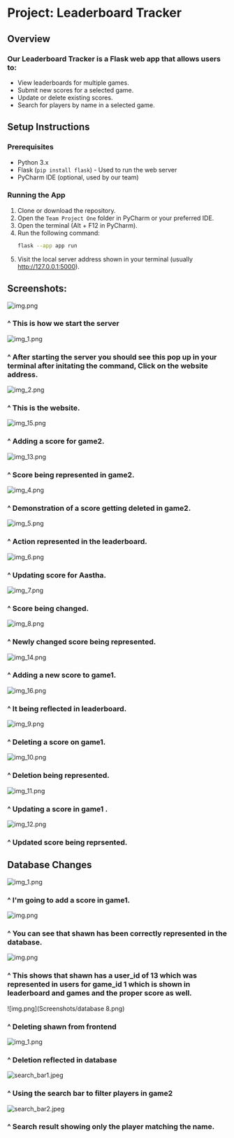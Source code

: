 # Project: Leaderboard Tracker


## Overview

### Our Leaderboard Tracker is a Flask web app that allows users to:
- View leaderboards for multiple games.
- Submit new scores for a selected game.
- Update or delete existing scores.
- Search for players by name in a selected game.


## Setup Instructions

### Prerequisites
- Python 3.x 
- Flask (`pip install flask`) - Used to run the web server
- PyCharm IDE (optional, used by our team)


### Running the App
1. Clone or download the repository.
2. Open the `Team Project One` folder in PyCharm or your preferred IDE.
3. Open the terminal (Alt + F12 in PyCharm).
4. Run the following command:
   ```bash
   flask --app app run
   ```
5. Visit the local server address shown in your terminal (usually http://127.0.0.1:5000).


## Screenshots:


![img.png](Screenshots/img.png)

### ^ This is how we start the server

![img_1.png](Screenshots/img_1.png)

### ^ After starting the server you should see this pop up in your terminal after initating the command, Click on the website address. 

![img_2.png](Screenshots/img_2.png)

### ^ This is the website.  

![img_15.png](Screenshots/img_15.png)

### ^ Adding a score for game2.

![img_13.png](Screenshots/img_13.png)

### ^ Score being represented in game2. 

![img_4.png](Screenshots/img_4.png)

### ^ Demonstration of a score getting deleted in game2.

![img_5.png](Screenshots/img_5.png)

### ^ Action represented in the leaderboard.

![img_6.png](Screenshots/img_6.png)

### ^ Updating score for Aastha.

![img_7.png](Screenshots/img_7.png)

### ^ Score being changed.

![img_8.png](Screenshots/img_8.png)

### ^ Newly changed score being represented. 

![img_14.png](Screenshots/img_14.png)

### ^ Adding a new score to game1.

![img_16.png](Screenshots/img_16.png)

### ^ It being reflected in leaderboard. 

![img_9.png](Screenshots/img_9.png)

### ^ Deleting a score on game1.

![img_10.png](Screenshots/img_10.png)
 
### ^ Deletion being represented.

![img_11.png](Screenshots/img_11.png)

### ^ Updating a score in game1 .

![img_12.png](Screenshots/img_12.png)

### ^ Updated score being reprsented.


## Database Changes

![img_1.png](Screenshots/database2.png)

### ^ I'm going to add a score in game1.

![img.png](Screenshots/database15.png)

### ^ You can see that shawn has been correctly represented in the database. 

![img.png](Screenshots/database10.png)

### ^ This shows that shawn has a user_id of 13 which was represented in users for game_id 1 which is shown in leaderboard and games and the proper score as well.

![img.png](Screenshots/database 8.png)

### ^ Deleting shawn from frontend

![img_1.png](Screenshots/database7.png)

### ^ Deletion reflected in database

![search_bar1.jpeg](Screenshots/search_bar1.jpeg)

### ^ Using the search bar to filter players in game2

![search_bar2.jpeg](Screenshots/search_bar2.jpeg)

### ^ Search result showing only the player matching the name.